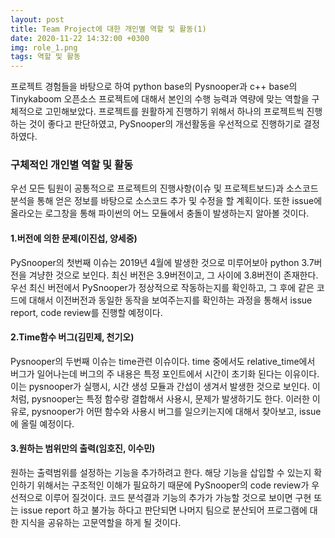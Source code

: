 ```yaml
---
layout: post
title: Team Project에 대한 개인별 역할 및 활동(1)
date: 2020-11-22 14:32:00 +0300
img: role_1.png
tags: 역할 및 활동
---
```

 프로젝트 경험들을 바탕으로 하여 python base의 Pysnooper과 c++ base의 Tinykaboom 오픈소스 프로젝트에 대해서 본인의 수행 능력과 역량에 맞는 역할을 구체적으로 고민해보았다. 프로젝트를 원활하게 진행하기 위해서 하나의 프로젝트씩 진행하는 것이 좋다고 판단하였고, PySnooper의 개선활동을 우선적으로 진행하기로 결정하였다.

### 구체적인 개인별 역할 및 활동
우선 모든 팀원이 공통적으로 프로젝트의 진행사항(이슈 및 프로젝트보드)과 소스코드 분석을 통해 얻은 정보를 바탕으로 소스코드 추가 및 수정을 할 계획이다. 또한 issue에 올라오는 로그창을 통해 파이썬의 어느 모듈에서 충돌이 발생하는지 알아볼 것이다.
#### 1.버전에 의한 문제(이진섭, 양세중)
PySnooper의 첫번째 이슈는 2019년 4월에 발생한 것으로 미루어보아 python 3.7버전을 겨냥한 것으로 보인다.  최신 버전은 3.9버전이고, 그 사이에 3.8버전이 존재한다. 우선 최신 버전에서 PySnooper가 정상적으로 작동하는지를 확인하고, 그 후에 같은 코드에 대해서 이전버전과 동일한 동작을 보여주는지를 확인하는 과정을 통해서 issue report, code review를 진행할 예정이다.
#### 2.Time함수 버그(김민제, 천기오)
Pysnooper의 두번째 이슈는 time관련 이슈이다. time 중에서도 relative_time에서 버그가 일어나는데 버그의 주 내용은 특정 포인트에서 시간이 초기화 된다는 이유이다. 이는 pysnooper가 실행시, 시간 생성 모듈과 간섭이 생겨서 발생한 것으로 보인다. 이처럼, pysnooper는 특정 함수랑 결합해서 사용시, 문제가 발생하기도 한다. 이러한 이유로, pysnooper가 어떤 함수와 사용시 버그를 일으키는지에 대해서 찾아보고, issue에 올릴 예정이다.
#### 3.원하는 범위만의 출력(임호진, 이수민)
원하는 출력범위를 설정하는 기능을 추가하려고 한다. 해당 기능을 삽입할 수 있는지 확인하기 위해서는 구조적인 이해가 필요하기 때문에 PySnooper의 code review가 우선적으로 이루어 질것이다. 코드 분석결과 기능의 추가가 가능할 것으로 보이면 구현 또는 issue report 하고 불가능 하다고 판단되면 나머지 팀으로 분산되어 프로그램에 대한 지식을 공유하는 고문역할을 하게 될 것이다.
